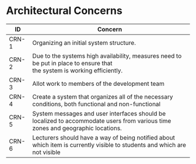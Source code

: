 # Architectural Concerns

| ID    | Concern                                                                                                                    |
|-------|----------------------------------------------------------------------------------------------------------------------------|
| CRN-1 | Organizing an initial system structure.                                                                                    |
| CRN-2 | Due to the systems high availability, measures need to be put in place to ensure that<br>the system is working efficiently. |
| CRN-3 | Allot work to members of the development team |
| CRN-4 | Create a system that organizes all of the necessary conditions, both functional and non-functional                   |
| CRN-5 | System messages and user interfaces should be localized to accommodate users from various time zones and geographic locations. |
| CRN-6 | Lecturers should have a way of being notified about which item is currently visible to students and which are not visible                |
